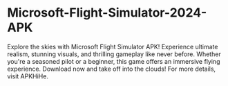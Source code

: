 # Microsoft-Flight-Simulator-2024-APK
 Explore the skies with Microsoft Flight Simulator APK! Experience ultimate realism, stunning visuals, and thrilling gameplay like never before. Whether you're a seasoned pilot or a beginner, this game offers an immersive flying experience. Download now and take off into the clouds! For more details, visit APKHiHe.
